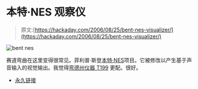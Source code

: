 # 本特·NES 观察仪

> 原文:[https://hackaday.com/2006/08/25/bent-nes-visualizer/](https://hackaday.com/2006/08/25/bent-nes-visualizer/)

![bent nes](../Images/15f5e31e1e3701ad1eaaf563be351310.png)

赛道弯曲在这里变得很常见。菲利普·斯登[本特·NES](http://art-rash.com/pixelform/media/NES/)项目。它被修改以产生基于声音输入的视觉输出。我觉得[弯德州仪器 T199](http://www.art-rash.com/pixelform/media/TI99/index.html) 更配。很好。

*   [永久链接](http://art-rash.com/pixelform/media/NES/)